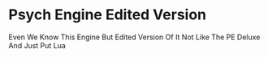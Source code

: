 # Psych Engine Edited Version
Even We Know This Engine But Edited Version Of It Not Like The PE Deluxe And Just Put Lua
